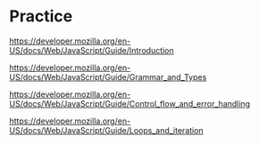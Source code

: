 # Practice

https://developer.mozilla.org/en-US/docs/Web/JavaScript/Guide/Introduction

https://developer.mozilla.org/en-US/docs/Web/JavaScript/Guide/Grammar_and_Types

https://developer.mozilla.org/en-US/docs/Web/JavaScript/Guide/Control_flow_and_error_handling

https://developer.mozilla.org/en-US/docs/Web/JavaScript/Guide/Loops_and_iteration
